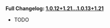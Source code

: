 **Full Changelog: [1.0.12+1.21...1.0.13+1.21](https://github.com/UltimatChamp/FabricBetterGrass/compare/1.0.12+1.21...1.0.13+1.21)**

- TODO
